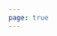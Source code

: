 ```yaml
---
page: true
---
```


<script setup>
import PartnerPage from '../.vitepress/theme/components/partner/PartnerPage.vue'
</script>

<PartnerPage />
